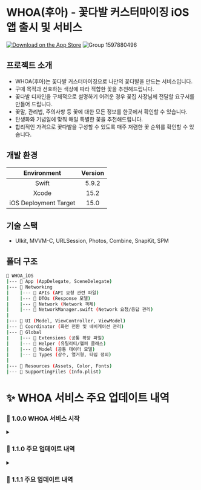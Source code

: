 # WHOA(후아) - 꽃다발 커스터마이징 iOS 앱 출시 및 서비스

[![Download on the App Store](https://github.com/user-attachments/assets/cfd34b39-b70f-4ed0-97f7-36bd0d3afe5d)](https://apps.apple.com/kr/app/whoa-%ED%9B%84%EC%95%84/id6517357818)
![Group 1597880496](https://github.com/user-attachments/assets/c8deadc2-39d3-4cd1-982d-bb50026ee329)


## 프로젝트 소개
- WHOA(후아)는 꽃다발 커스터마이징으로 나만의 꽃다발을 만드는 서비스입니다.
- 구매 목적과 선호하는 색상에 따라 적합한 꽃을 추천해드립니다.
- 꽃다발 디자인을 구체적으로 설명하기 어려운 경우 꽃집 사장님께 전달할 요구서를 만들어 드립니다.
- 꽃말, 관리법, 주의사항 등 꽃에 대한 모든 정보를 한곳에서 확인할 수 있습니다.
- 탄생화와 기념일에 맞춰 매일 특별한 꽃을 추천해드립니다.
- 합리적인 가격으로 꽃다발을 구성할 수 있도록 매주 저렴한 꽃 순위를 확인할 수 있습니다.

## 개발 환경
| Environment            | Version |
|:-----------------------:|:-------:|
|        Swift           |  5.9.2  |
|        Xcode           |  15.2   |
| iOS Deployment Target  |  15.0   |

## 기술 스택
- UIkit, MVVM-C, URLSession, Photos, Combine, SnapKit, SPM

## 폴더 구조
``` bash
📁 WHOA_iOS
|--- 📁 App (AppDelegate, SceneDelegate)
|--- 📁 Networking
|    |--- 📁 APIs (API 요청 관련 파일)
|    |--- 📁 DTOs (Response 모델)
|    |--- 📁 Network (Network 객체)
|    |--- 📁 NetworkManager.swift (Network 요청/응답 관리)
|
|--- 📁 UI (Model, ViewController, ViewModel)
|--- 📁 Coordinator (화면 전환 및 네비게이션 관리)
|--- 📁 Global
|    |--- 📁 Extensions (공통 확장 파일)
|    |--- 📁 Helper (유틸리티/헬퍼 클래스)
|    |--- 📁 Model (공통 데이터 모델)
|    |--- 📁 Types (상수, 열거형, 타입 정의)
|
|--- 📁 Resources (Assets, Color, Fonts)
|--- 📁 SupportingFiles (Info.plist)
```

# ✨ WHOA 서비스 주요 업데이트 내역

### 🌸 1.0.0 WHOA 서비스 시작

<details>
  <summary><h3>🌸 1.1.0 주요 업데이트 내역</h3></summary>
  
  ## 1. 꽃다발 커스터마이징
  ### 1.1 커스터마이징 시작 페이지
  - 커스터마이징 시작 페이지 추가
  
  ### 1.2 꽃다발 구매 목적 페이지
  - 구매 목적 이미지를 기존 이모티콘에서 일러스트로 변경
  
  ### 1.3 꽃다발 색 선택 페이지
  - 색 선택 방식 변경
  - 컬러 팔레트 색감 변경
  
  ### 1.4 꽃 선택 페이지
  - 구매 목적과 관련된 꽃만 추천해주는 알고리즘 추가

  ## 2. 홈
  ### 2.1 배너
  - 오늘의 꽃 추천 배너 및 관련 기능 추가
  - 커스터마이징 살펴보기 클릭 시 커스터마이징 시작 페이지로 이동하는 기능 추가
  - 배너 무한 스크롤 기능 추가
  - 배너 전환 방향 한쪽으로 통일되도록 수정
  
  ### 2.2 저렴한 꽃 랭킹
  - 꽃 거래가 데이터 출처 표기 UI 추가
  - 꽃 이미지가 없는 경우 꽃 일러스트가 표시되도록 수정

  ## 3. 꽃 상세 페이지
  ### 3.1 꽃말 정보
  - 색상에 따른 꽃말 정보 표시 기능 추가
  - 동일한 꽃말이 여러 번 표시되지 않도록 개선
  
  ### 3.2 커스터마이징 V2 기능 추가
  - 사용자가 선택한 데이터를 기반으로 메인 꽃과 색상 값을 고정하는 로직 구현

  ## 4. 마이 페이지
  ### 4.1 마이 페이지 UI 개선
  - 전체, 저장된 요구서, 제작 완료 탭으로 구분되도록 구성
  
  ### 4.2 요구서 기능
  - 수정 시 기존 선택 데이터 불러오기 기능 추가

  ## 5. 요구서 상세 페이지
  ### 5.1 UI 개선
  - 요구서 상세 페이지의 UI를 전반적으로 개선
  
  ### 5.2 추가 기능
  - 요구서 상세 페이지 내부에서도 수정 삭제 기능 추가

  ## 6. 온보딩 페이지
  ### 6.1 온보딩 페이지 추가
  - 신규 사용자 경험을 위해 온보딩 페이지 구현
  
</details>

<details>
  <summary><h3>🌸 1.1.1 주요 업데이트 내역</h3></summary>
  
  ## 1. 홈
  ### 1.1 오늘의 추천 꽃 배너
  - 배너의 속도 느리게 조정
  
  ### 1.2 저렴한 꽃 랭킹
  - 크롤링 데이터 기준 날짜 불일치 현상 수정
  - 출처표기 위치 변경

  ## 2. 꽃 상세 페이지
  ### 2.1 꽃 사진
  - PageControl 색상 변경
  
  ### 2.2 색상 탭
  - 색상 탭 안내문구 및 위치 변경
  
  ### 2.3 이 꽃으로 꾸미기
  - 이 꽃으로 꾸미기 꽃다발 이름 설정 페이지 누락 수정

  ## 3. 꽃다발 커스터마이징
  ### 3.1 꽃 조합 색 선택
  - 드롭다운 기능 삭제
  
  ### 3.2 메인 꽃 선택
  - Title 및 안내문구 변경
  - 선택한 색상과 관련 꽃 데이터만 조회되도록 수정
  
  ### 3.3 가격 설정
  - 가격 최대 범위 150,000 -> 100,000 수정
  - 가격 표시 포맷 #,###로 포맷 변경
  
  ### 3.4 요구서 확인
  - 컬러칩 뷰 테두리 추가
  - 포장지 및 추가요구사항 잘림 현상 수정
  - 가격 표시 포맷 #,###로 포맷 변경
  
</details>
